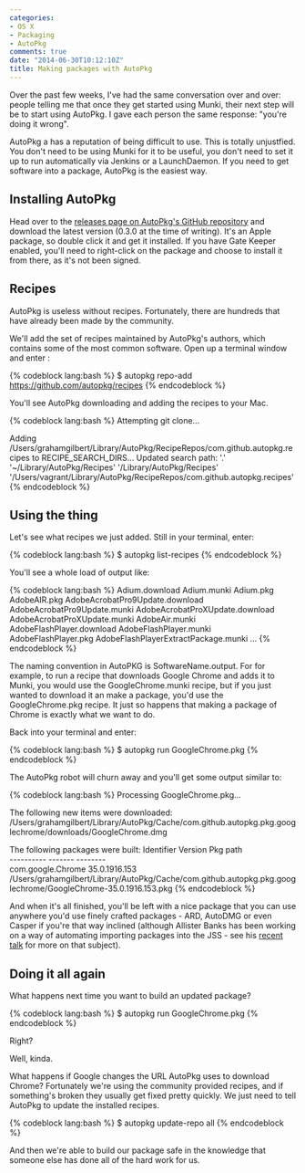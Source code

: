 ```yaml
---
categories:
- OS X
- Packaging
- AutoPkg
comments: true
date: "2014-06-30T10:12:10Z"
title: Making packages with AutoPkg
---
```

Over the past few weeks, I've had the same conversation over and over:
people telling me that once they get started using Munki, their next
step will be to start using AutoPkg. I gave each person the same
response: "you're doing it wrong".

AutoPkg a has a reputation of being difficult to use. This is totally
unjustfied. You don't need to be using Munki for it to be useful, you
don't need to set it up to run automatically via Jenkins or a
LaunchDaemon. If you need to get software into a package,  AutoPkg is
the easiest way.

## Installing AutoPkg

Head over to the [releases page on AutoPkg's GitHub repository](https://github.com/autopkg/autopkg/releases/latest) and
download the latest version  (0.3.0 at the time of writing). It's an
Apple package, so double click it and get it installed. If you have Gate Keeper enabled, you'll need to right-click on the package and choose to install it from there, as it's not been signed.

## Recipes

AutoPkg is useless without recipes. Fortunately, there are hundreds
that have already been made by the community.

We'll add the set of recipes maintained by AutoPkg's authors, which
contains some of the most common software. Open up a terminal window
and enter :

{% codeblock lang:bash %}
$ autopkg repo-add https://github.com/autopkg/recipes
{% endcodeblock %}

You'll see AutoPkg downloading and adding the recipes to your Mac.

{% codeblock lang:bash %}
Attempting git clone...

Adding /Users/grahamgilbert/Library/AutoPkg/RecipeRepos/com.github.autopkg.recipes to RECIPE_SEARCH_DIRS...
Updated search path:
  '.'
  '~/Library/AutoPkg/Recipes'
  '/Library/AutoPkg/Recipes'
  '/Users/vagrant/Library/AutoPkg/RecipeRepos/com.github.autopkg.recipes'
{% endcodeblock %}


## Using the thing

Let's see what recipes we just added. Still in your terminal, enter:

{% codeblock lang:bash %}
$ autopkg list-recipes
{% endcodeblock %}

You'll see a whole load of output like:

{% codeblock lang:bash %}
Adium.download
Adium.munki
Adium.pkg
AdobeAIR.pkg
AdobeAcrobatPro9Update.download
AdobeAcrobatPro9Update.munki
AdobeAcrobatProXUpdate.download
AdobeAcrobatProXUpdate.munki
AdobeAir.munki
AdobeFlashPlayer.download
AdobeFlashPlayer.munki
AdobeFlashPlayer.pkg
AdobeFlashPlayerExtractPackage.munki
...
{% endcodeblock %}

The naming convention in AutoPKG is SoftwareName.output. For for
example, to run a recipe that downloads Google Chrome and adds it to
Munki, you would use the GoogleChrome.munki recipe, but if you just
wanted to download it an make a package, you'd use the GoogleChrome.pkg recipe. It just so happens that making a package of Chrome is exactly what we want to do.

Back into your terminal and enter:

{% codeblock lang:bash %}
$ autopkg run GoogleChrome.pkg
{% endcodeblock %}

The AutoPkg robot will churn away and you'll get some output similar to:

{% codeblock lang:bash %}
Processing GoogleChrome.pkg...

The following new items were downloaded:
    /Users/grahamgilbert/Library/AutoPkg/Cache/com.github.autopkg.pkg.googlechrome/downloads/GoogleChrome.dmg

The following packages were built:
    Identifier               Version          Pkg path                        
    ----------               -------          --------                        
    com.google.Chrome        35.0.1916.153    /Users/grahamgilbert/Library/AutoPkg/Cache/com.github.autopkg.pkg.googlechrome/GoogleChrome-35.0.1916.153.pkg
{% endcodeblock %}

And when it's all finished, you'll be left with a nice package that
you can use anywhere you'd use finely crafted packages - ARD, AutoDMG or even Casper if you're that way inclined (although Allister Banks has been
working on a way of automating importing packages into the JSS - see
his [recent talk](http://tmblr.co/ZHT_Wy1J-Hk5I) for more on that subject).

## Doing it all again

What happens next time you want to build an updated package?

{% codeblock lang:bash %}
$ autopkg run GoogleChrome.pkg
{% endcodeblock %}

Right?

Well, kinda.

What happens if Google changes the URL AutoPkg uses to download
Chrome? Fortunately we're using the community provided recipes, and if
something's broken they usually get fixed pretty quickly. We just need
to tell AutoPkg to update the installed recipes.

{% codeblock lang:bash %}
$ autopkg update-repo all
{% endcodeblock %}

And then we're able to build our package safe in the knowledge that
someone else has done all of the hard work for us.